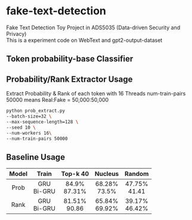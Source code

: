 # fake-text-detection
Fake Text Detection Toy Project in ADS5035 (Data-driven Security and Privacy)  
This is a experiment code on WebText and gpt2-output-dataset

## Token probability-base Classifier

## Probability/Rank Extractor Usage
Extract Probability & Rank of each token with 16 Threads
num-train-pairs 50000 means Real:Fake = 50,000:50,000
```bash
python prob_extract.py
--batch-size=32 \
--max-sequence-length=128 \
--seed 10 \
--num-workers 16\
--num-train-pairs 50000
```

## Baseline Usage


|Model|Train|Top-k 40|Nucleus|Random|
|:---:|:---:|:---:|:---:|:---:|
|Prob|GRU<br>Bi-GRU|84.9%<br>87.31%|68.28%<br>73.5%|47.75%<br>41.41|
|Rank|GRU<br>Bi-GRU|81.51%<br>90.86|65.84%<br>69.92%|39.17%<br>46.42%|
